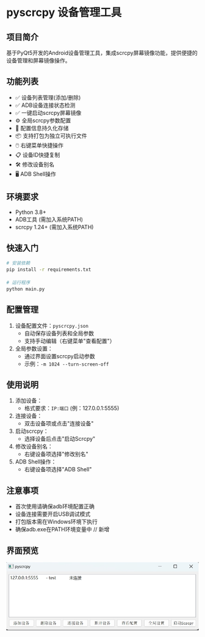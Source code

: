 # pyscrcpy 设备管理工具

## 项目简介
基于PyQt5开发的Android设备管理工具，集成scrcpy屏幕镜像功能，提供便捷的设备管理和屏幕镜像操作。

## 功能列表
- ✅ 设备列表管理(添加/删除)
- ✅ ADB设备连接状态检测
- ✅ 一键启动scrcpy屏幕镜像
- ⚙️ 全局scrcpy参数配置
- 📁 配置信息持久化存储
- 📦 支持打包为独立可执行文件
- 🖱️ 右键菜单快捷操作
- 📋 设备ID快捷复制
- 🛠️ 修改设备别名  
- 🖥️ ADB Shell操作

## 环境要求
- Python 3.8+ 
- ADB工具 (需加入系统PATH)
- scrcpy 1.24+ (需加入系统PATH)

## 快速入门
```bash
# 安装依赖
pip install -r requirements.txt

# 运行程序
python main.py
```

## 配置管理
1. 设备配置文件：`pyscrcpy.json`
   - 自动保存设备列表和全局参数
   - 支持手动编辑（右键菜单"查看配置"）
2. 全局参数设置：
   - 通过界面设置scrcpy启动参数
   - 示例：`-m 1024 --turn-screen-off`

## 使用说明
1. 添加设备：
   - 格式要求：`IP:端口` (例：127.0.0.1:5555)
2. 连接设备：
   - 双击设备项或点击"连接设备"
3. 启动scrcpy：
   - 选择设备后点击"启动Scrcpy"
4. 修改设备别名：
   - 右键设备项选择"修改别名"
5. ADB Shell操作：
   - 右键设备项选择"ADB Shell"

## 注意事项
- 首次使用请确保adb环境配置正确
- 设备连接需要开启USB调试模式
- 打包版本需在Windows环境下执行
- 确保adb.exe在PATH环境变量中  // 新增

## 界面预览
![程序界面](screenshot.jpg)